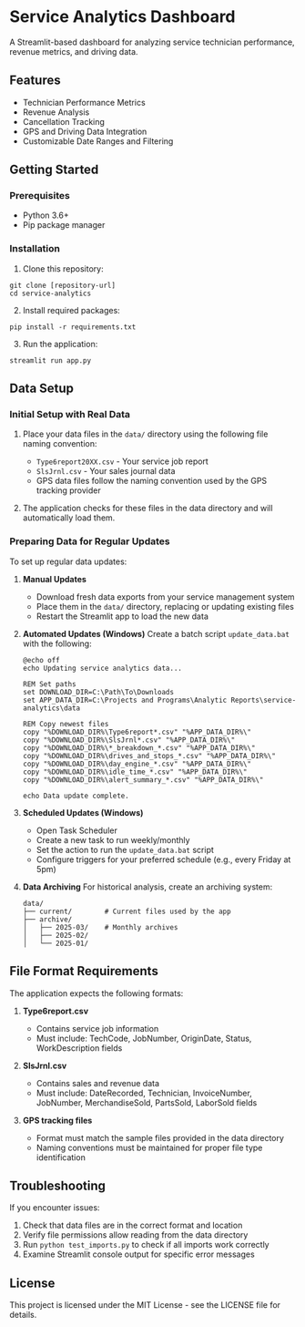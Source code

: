 # Service Analytics Dashboard

A Streamlit-based dashboard for analyzing service technician performance, revenue metrics, and driving data.

## Features

- Technician Performance Metrics
- Revenue Analysis
- Cancellation Tracking
- GPS and Driving Data Integration
- Customizable Date Ranges and Filtering

## Getting Started

### Prerequisites

- Python 3.6+
- Pip package manager

### Installation

1. Clone this repository:
```
git clone [repository-url]
cd service-analytics
```

2. Install required packages:
```
pip install -r requirements.txt
```

3. Run the application:
```
streamlit run app.py
```

## Data Setup

### Initial Setup with Real Data

1. Place your data files in the `data/` directory using the following file naming convention:
   - `Type6report20XX.csv` - Your service job report
   - `SlsJrnl.csv` - Your sales journal data
   - GPS data files follow the naming convention used by the GPS tracking provider

2. The application checks for these files in the data directory and will automatically load them.

### Preparing Data for Regular Updates

To set up regular data updates:

1. **Manual Updates**
   - Download fresh data exports from your service management system
   - Place them in the `data/` directory, replacing or updating existing files
   - Restart the Streamlit app to load the new data

2. **Automated Updates (Windows)**
   Create a batch script `update_data.bat` with the following:
   ```batch
   @echo off
   echo Updating service analytics data...
   
   REM Set paths
   set DOWNLOAD_DIR=C:\Path\To\Downloads
   set APP_DATA_DIR=C:\Projects and Programs\Analytic Reports\service-analytics\data
   
   REM Copy newest files
   copy "%DOWNLOAD_DIR%\Type6report*.csv" "%APP_DATA_DIR%\"
   copy "%DOWNLOAD_DIR%\SlsJrnl*.csv" "%APP_DATA_DIR%\"
   copy "%DOWNLOAD_DIR%\*_breakdown_*.csv" "%APP_DATA_DIR%\"
   copy "%DOWNLOAD_DIR%\drives_and_stops_*.csv" "%APP_DATA_DIR%\"
   copy "%DOWNLOAD_DIR%\day_engine_*.csv" "%APP_DATA_DIR%\"
   copy "%DOWNLOAD_DIR%\idle_time_*.csv" "%APP_DATA_DIR%\"
   copy "%DOWNLOAD_DIR%\alert_summary_*.csv" "%APP_DATA_DIR%\"
   
   echo Data update complete.
   ```

3. **Scheduled Updates (Windows)**
   - Open Task Scheduler
   - Create a new task to run weekly/monthly
   - Set the action to run the `update_data.bat` script
   - Configure triggers for your preferred schedule (e.g., every Friday at 5pm)

4. **Data Archiving**
   For historical analysis, create an archiving system:
   ```
   data/
   ├── current/        # Current files used by the app
   ├── archive/
   │   ├── 2025-03/    # Monthly archives
   │   ├── 2025-02/
   │   └── 2025-01/
   ```

## File Format Requirements

The application expects the following formats:

1. **Type6report.csv**
   - Contains service job information
   - Must include: TechCode, JobNumber, OriginDate, Status, WorkDescription fields

2. **SlsJrnl.csv**
   - Contains sales and revenue data 
   - Must include: DateRecorded, Technician, InvoiceNumber, JobNumber, MerchandiseSold, PartsSold, LaborSold fields

3. **GPS tracking files**
   - Format must match the sample files provided in the data directory
   - Naming conventions must be maintained for proper file type identification

## Troubleshooting

If you encounter issues:

1. Check that data files are in the correct format and location
2. Verify file permissions allow reading from the data directory 
3. Run `python test_imports.py` to check if all imports work correctly
4. Examine Streamlit console output for specific error messages

## License

This project is licensed under the MIT License - see the LICENSE file for details. 